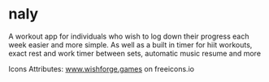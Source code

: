 # naly
A workout app for individuals who wish to log down their progress each week easier and more simple. As well as a built in timer for hiit workouts, exact rest and work timer between sets, automatic music resume and more

Icons Attributes:
www.wishforge.games on freeicons.io

